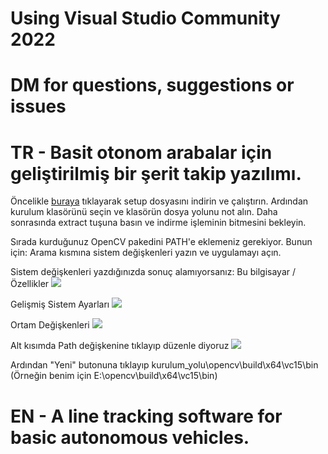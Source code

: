 # Using Visual Studio Community 2022
# DM for questions, suggestions or issues

# TR - Basit otonom arabalar için geliştirilmiş bir şerit takip yazılımı.

Öncelikle [buraya](https://sourceforge.net/projects/opencvlibrary/files/4.5.1/opencv-4.5.1-vc14_vc15.exe/download) tıklayarak setup dosyasını indirin ve çalıştırın. 
Ardından kurulum klasörünü seçin ve klasörün dosya yolunu not alın.
Daha sonrasında extract tuşuna basın ve indirme işleminin bitmesini bekleyin.

Sırada kurduğunuz OpenCV pakedini PATH'e eklemeniz gerekiyor.
Bunun için:
  Arama kısmına sistem değişkenleri yazın ve uygulamayı açın.
  
  
  Sistem değişkenleri yazdığınızda sonuç alamıyorsanız:
  Bu bilgisayar / Özellikler
  ![](https://i.imgur.com/Ynr9X2o.png)
    
  Gelişmiş Sistem Ayarları
  ![](https://i.imgur.com/xTfub8t.png)
    
  Ortam Değişkenleri
  ![](https://i.imgur.com/9O8SUg0.png)
    
    
 Alt kısımda Path değişkenine tıklayıp düzenle diyoruz
 ![](https://i.imgur.com/kxOCf7r.png)
    
 Ardından "Yeni" butonuna tıklayıp kurulum_yolu\opencv\build\x64\vc15\bin (Örneğin benim için E:\opencv\build\x64\vc15\bin)
  


# EN - A line tracking software for basic autonomous vehicles.

